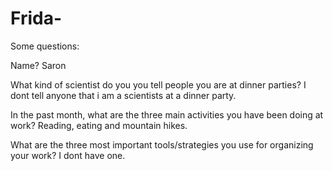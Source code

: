 # Frida-

Some questions:

Name?
Saron

What kind of scientist do you you tell people you are at dinner parties?
I dont tell anyone that i am a scientists at a dinner party.

In the past month, what are the three main activities you have been doing at work?
Reading, eating and mountain hikes.

What are the three most important tools/strategies you use for organizing your work?
I dont have one.
